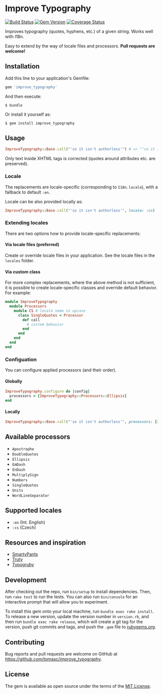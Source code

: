 # Improve Typography

[![Build Status](https://travis-ci.org/tomasc/improve_typography.svg)](https://travis-ci.org/tomasc/improve_typography) [![Gem Version](https://badge.fury.io/rb/improve_typography.svg)](http://badge.fury.io/rb/improve_typography) [![Coverage Status](https://img.shields.io/coveralls/tomasc/improve_typography.svg)](https://coveralls.io/r/tomasc/improve_typography)

Improves typography (quotes, hyphens, etc.) of a given string. Works well with I18n.

Easy to extend by the way of locale files and processors. **Pull requests are welcome!**

## Installation

Add this line to your application's Gemfile:

```ruby
gem 'improve_typography'
```

And then execute:

    $ bundle

Or install it yourself as:

    $ gem install improve_typography

## Usage

```ruby
ImproveTypography::Base.call("'so it isn't authorless'") # => "‘so it isn’t authorless’"
```

Only text inside XHTML tags is corrected (quotes around attributes etc. are preserved).

### Locale

The replacements are locale-specific (corresponding to `I18n.locale`), with a fallback to default `:en`.

Locale can be also provided locally as:

```ruby
ImproveTypography::Base.call("'so it isn't authorless'", locale: :cs)
```

### Extending locales

There are two options how to provide locale-specific replacements:

#### Via locale files (preferred)

Create or override locale files in your application. See the locale files in the `locales` folder.

#### Via custom class

For more complex replacements, where the above method is not sufficient, it is possible to create locale-specific classes and override default behavior. For example:

```ruby
module ImproveTypography
  module Processors
    module CS # locale name in upcase
      class SingleQuotes < Processor
        def call
          # custom behavior
        end
      end
    end
  end
end
```

### Configuation

You can configure applied processors (and their order).

#### Globally

```ruby
ImproveTypography.configure do |config|
  processors = [ImproveTypography::Processors::Ellipsis]
end
```

#### Locally

```ruby
ImproveTypography::Base.call("'so it isn't authorless'", processors: [ImproveTypography::Processors::Ellipsis])
```

## Available processors

* `Apostrophe`
* `DoubleQuotes`
* `Ellipsis`
* `EmDash`
* `EnDash`
* `MultiplySign`
* `Numbers`
* `SingleQuotes`
* `Units`
* `WordLineSeparator`

## Supported locales

* `:en` (Int. English)
* `:cs` (Czech)

## Resources and inspiration

* [SmartyPants](https://michelf.ca/projects/php-smartypants)
* [Truty](https://github.com/mkj-is/Truty)
* [Typogruby](https://avdgaag.github.io/typogruby)

## Development

After checking out the repo, run `bin/setup` to install dependencies. Then, run `rake test` to run the tests. You can also run `bin/console` for an interactive prompt that will allow you to experiment.

To install this gem onto your local machine, run `bundle exec rake install`. To release a new version, update the version number in `version.rb`, and then run `bundle exec rake release`, which will create a git tag for the version, push git commits and tags, and push the `.gem` file to [rubygems.org](https://rubygems.org).

## Contributing

Bug reports and pull requests are welcome on GitHub at https://github.com/tomasc/improve_typography.


## License

The gem is available as open source under the terms of the [MIT License](http://opensource.org/licenses/MIT).
